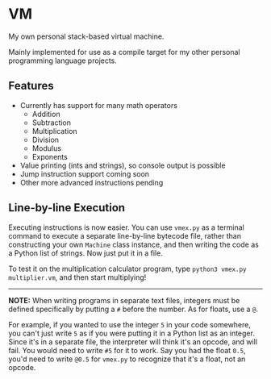 # VM

My own personal stack-based virtual machine.

Mainly implemented for use as a compile target for my other personal programming language projects.

## Features

- Currently has support for many math operators
    - Addition
    - Subtraction
    - Multiplication
    - Division
    - Modulus
    - Exponents
- Value printing (ints and strings), so console output is possible
- Jump instruction support coming soon
- Other more advanced instructions pending

## Line-by-line Execution

Executing instructions is now easier. You can use `vmex.py` as a terminal command to execute a separate line-by-line bytecode file, rather than constructing your own `Machine` class instance, and then writing the code as a Python list of strings. Now just put it in a file.

To test it on the multiplication calculator program, type `python3 vmex.py multiplier.vm`, and then start multiplying!

---

**NOTE:** When writing programs in separate text files, integers must be defined specifically by putting a `#` before the number. As for floats, use a `@`.

For example, if you wanted to use the integer `5` in your code somewhere, you can't just write `5` as if you were putting it in a Python list as an integer. Since it's in a separate file, the interpreter will think it's an opcode, and will fail. You would need to write `#5` for it to work. Say you had the float `0.5`, you'd need to write `@0.5` for `vmex.py` to recognize that it's a float, not an opcode.